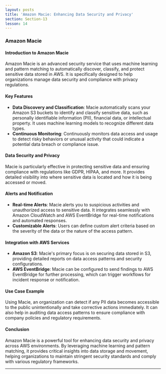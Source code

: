 ```yaml
---
layout: posts
title: 'Amazon Macie: Enhancing Data Security and Privacy'
section: Section-13
lesson: 14
---
```


### Amazon Macie

#### Introduction to Amazon Macie

Amazon Macie is an advanced security service that uses machine learning and pattern matching to automatically discover, classify, and protect sensitive data stored in AWS. It is specifically designed to help organizations manage data security and compliance with privacy regulations.

#### Key Features

- **Data Discovery and Classification**: Macie automatically scans your Amazon S3 buckets to identify and classify sensitive data, such as personally identifiable information (PII), financial data, or intellectual property. It uses machine learning models to recognize different data types.
- **Continuous Monitoring**: Continuously monitors data access and usage to detect risky behaviors or unusual activity that could indicate a potential data breach or compliance issue.

#### Data Security and Privacy

Macie is particularly effective in protecting sensitive data and ensuring compliance with regulations like GDPR, HIPAA, and more. It provides detailed visibility into where sensitive data is located and how it is being accessed or moved.

#### Alerts and Notification

- **Real-time Alerts**: Macie alerts you to suspicious activities and unauthorized access to sensitive data. It integrates seamlessly with Amazon CloudWatch and AWS EventBridge for real-time notifications and automated responses.
- **Customizable Alerts**: Users can define custom alert criteria based on the severity of the data or the nature of the access pattern.

#### Integration with AWS Services

- **Amazon S3**: Macie's primary focus is on securing data stored in S3, providing detailed reports on data access patterns and security configurations.
- **AWS EventBridge**: Macie can be configured to send findings to AWS EventBridge for further processing, which can trigger workflows for incident response or notification.

#### Use Case Example

Using Macie, an organization can detect if any PII data becomes accessible to the public unintentionally and take corrective actions immediately. It can also help in auditing data access patterns to ensure compliance with company policies and regulatory requirements.

#### Conclusion

Amazon Macie is a powerful tool for enhancing data security and privacy across AWS environments. By leveraging machine learning and pattern matching, it provides critical insights into data storage and movement, helping organizations to maintain stringent security standards and comply with various regulatory frameworks.

---
